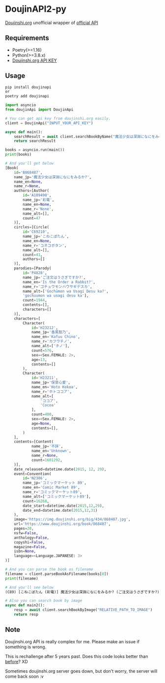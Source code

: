 # DoujinAPI2-py

[Doujinshi.org](https://www.doujinshi.org/) unofficial wrapper of [official API](https://www.doujinshi.org/API_MANUAL.txt)

## Requirements
* Poetry(>=1.16)
* Python(>=3.8.x)
* [Doujinshi.org API KEY](https://www.doujinshi.org/settings/)

## Usage
```bash
pip install doujinapi
or
poetry add doujinapi
```

```python
import asyncio
from doujinApi import DoujinApi

# You can get api key from doujinshi.org easily.
client = DoujinApi("INPUT_YOUR_API_KEY")

async def main():
    searchResult = await client.searchBookByName("魔法少女は深淵になにをみるか?")
    return searchResult

books = asyncio.run(main())
print(books)

# And you'll get below
[Book(
    id='B868487',
    name_jp='魔法少女は深淵になにをみるか?',
    name_en=None,
    name_r=None,
    authors=[Author(
        id='A109490',
        name_jp='彩電',
        name_en=None,
        name_r='None',
        name_alt=[],
        count=47
    )],
    circles=[Circle(
        id='C69210',
        name_jp='こねこぼたん',
        name_en=None,
        name_r='コネコボタン',
        name_alt=[],
        count=41,
        authors=[]
    )],
    parodies=[Parody(
        id='P4828',
        name_jp='ご注文はうさぎですか?',
        name_en='Is the Order a Rabbit?',
        name_r='ゴチュウモンハウサギデスカ',
        name_alt=['Gochūmon wa Usagi Desu ka?',
        'gochuumon wa usagi desu ka'],
        count=1944,
        contents=[],
        characters=[]
    )],
    characters=[
        Character(
            id='H23212',
            name_jp='香風智乃',
            name_en='Kafuu Chino',
            name_r='カフウチノ',
            name_alt=['チノ'],
            count=576,
            sex=<Sex.FEMALE: 2>,
            age=13,
            contents=[]
        ),
        Character(
            id='H23211',
            name_jp='保登心愛',
            name_en='Hoto Kokoa',
            name_r='ホトココア',
            name_alt=[
                'ココア',
                'Cocoa'
            ],
            count=400,
            sex=<Sex.FEMALE: 2>,
            age=None,
            contents=[],
        )
    ],
    contents=[Content(
            name_jp='不詳',
            name_en='Unknown',
            name_r=None,
            count=1601292,
    )],
    date_released=datetime.date(2015, 12, 29),
    event=Convention(
        id='N2386',
        name_jp='コミックマーケット 89',
        name_en='Comic Market 89',
        name_r='コミックマーケット89',
        name_alt=['コミックマーケット89'],
        count=16268,
        date_start=datetime.date(2015,12,29),
        date_end=datetime.date(2015,12,31)
    ),
    image='https://img.doujinshi.org/big/434/868487.jpg',
    url='https://www.doujinshi.org/book/868487',
    pages=28,
    nsfw=False,
    anthology=False,
    copyshi=False,
    magazine=False,
    isbn=None,
    language=<Language.JAPANESE: 3>
)]

# And you can parse the book as filename
filename = client.parseBookAsFilename(books[0])
print(filename)

# And you'll see below
(C89) [こねこぼたん (彩電)] 魔法少女は深淵になにをみるか? (ご注文はうさぎですか?)

# Also you can search book by image
async def main2():
    resp = await client.searchBookByImage("RELATIVE_PATH_TO_IMAGE")
    return resp
```

## Note
Doujinshi.org API is really complex for me.
Please make an issue if something is wrong.

This is rechallenge after 5 years past.
Does this code looks better than [before](https://github.com/Dosugamea/DoujinAPI-py)? XD

Sometimes doujinshi.org server goes down, but don't worry, the server will come back soon :v